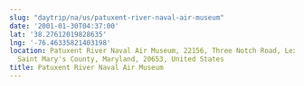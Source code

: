 ```yaml
---
slug: "daytrip/na/us/patuxent-river-naval-air-museum"
date: '2001-01-30T04:37:00'
lat: '38.27612019828635'
lng: '-76.46335821403198'
location: Patuxent River Naval Air Museum, 22156, Three Notch Road, Lexington Park,
  Saint Mary's County, Maryland, 20653, United States
title: Patuxent River Naval Air Museum
---
```



